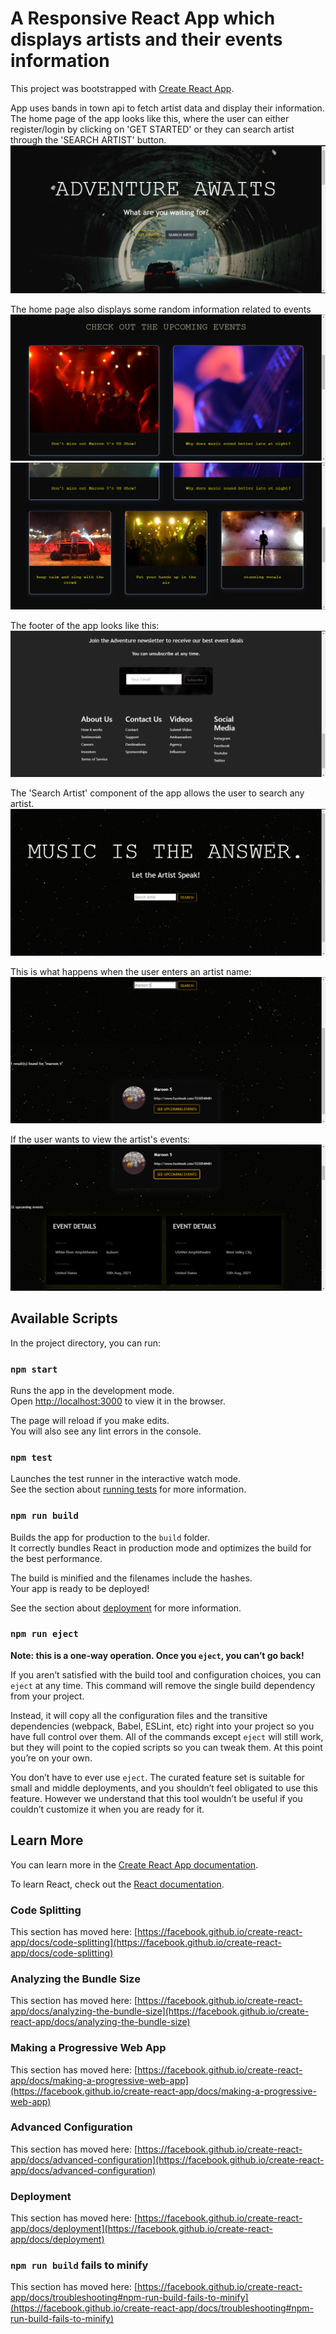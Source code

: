 # A Responsive React App which displays artists and their events information

This project was bootstrapped with [Create React App](https://github.com/facebook/create-react-app).

App uses bands in town api to fetch artist data and display their information.
The home page of the app looks like this, where the user can either register/login by clicking on 'GET STARTED' or they can search artist through the 'SEARCH ARTIST' button.
![UI_Screenshots](https://github.com/saraashraff/react-project/blob/master/UI%20Screenshots/ui1.PNG)

The home page also displays some random information related to events 
![UI_Screenshots](https://github.com/saraashraff/react-project/blob/master/UI%20Screenshots/ui_2.PNG)
![UI_Screenshots](https://github.com/saraashraff/react-project/blob/master/UI%20Screenshots/ui_3.PNG)

The footer of the app looks like this:
![UI_Screenshots](https://github.com/saraashraff/react-project/blob/master/UI%20Screenshots/ui_4.PNG)

The 'Search Artist' component of the app allows the user to search any artist.
![UI_Screenshots](https://github.com/saraashraff/react-project/blob/master/UI%20Screenshots/ui_6.PNG)

This is what happens when the user enters an artist name:
![UI_Screenshots](https://github.com/saraashraff/react-project/blob/master/UI%20Screenshots/ui_7.PNG)

If the user wants to view the artist's events:
![UI_Screenshots](https://github.com/saraashraff/react-project/blob/master/UI%20Screenshots/ui_8.PNG)


## Available Scripts

In the project directory, you can run:

### `npm start`

Runs the app in the development mode.\
Open [http://localhost:3000](http://localhost:3000) to view it in the browser.

The page will reload if you make edits.\
You will also see any lint errors in the console.

### `npm test`

Launches the test runner in the interactive watch mode.\
See the section about [running tests](https://facebook.github.io/create-react-app/docs/running-tests) for more information.

### `npm run build`

Builds the app for production to the `build` folder.\
It correctly bundles React in production mode and optimizes the build for the best performance.

The build is minified and the filenames include the hashes.\
Your app is ready to be deployed!

See the section about [deployment](https://facebook.github.io/create-react-app/docs/deployment) for more information.

### `npm run eject`

**Note: this is a one-way operation. Once you `eject`, you can’t go back!**

If you aren’t satisfied with the build tool and configuration choices, you can `eject` at any time. This command will remove the single build dependency from your project.

Instead, it will copy all the configuration files and the transitive dependencies (webpack, Babel, ESLint, etc) right into your project so you have full control over them. All of the commands except `eject` will still work, but they will point to the copied scripts so you can tweak them. At this point you’re on your own.

You don’t have to ever use `eject`. The curated feature set is suitable for small and middle deployments, and you shouldn’t feel obligated to use this feature. However we understand that this tool wouldn’t be useful if you couldn’t customize it when you are ready for it.

## Learn More

You can learn more in the [Create React App documentation](https://facebook.github.io/create-react-app/docs/getting-started).

To learn React, check out the [React documentation](https://reactjs.org/).

### Code Splitting

This section has moved here: [https://facebook.github.io/create-react-app/docs/code-splitting](https://facebook.github.io/create-react-app/docs/code-splitting)

### Analyzing the Bundle Size

This section has moved here: [https://facebook.github.io/create-react-app/docs/analyzing-the-bundle-size](https://facebook.github.io/create-react-app/docs/analyzing-the-bundle-size)

### Making a Progressive Web App

This section has moved here: [https://facebook.github.io/create-react-app/docs/making-a-progressive-web-app](https://facebook.github.io/create-react-app/docs/making-a-progressive-web-app)

### Advanced Configuration

This section has moved here: [https://facebook.github.io/create-react-app/docs/advanced-configuration](https://facebook.github.io/create-react-app/docs/advanced-configuration)

### Deployment

This section has moved here: [https://facebook.github.io/create-react-app/docs/deployment](https://facebook.github.io/create-react-app/docs/deployment)

### `npm run build` fails to minify

This section has moved here: [https://facebook.github.io/create-react-app/docs/troubleshooting#npm-run-build-fails-to-minify](https://facebook.github.io/create-react-app/docs/troubleshooting#npm-run-build-fails-to-minify)
